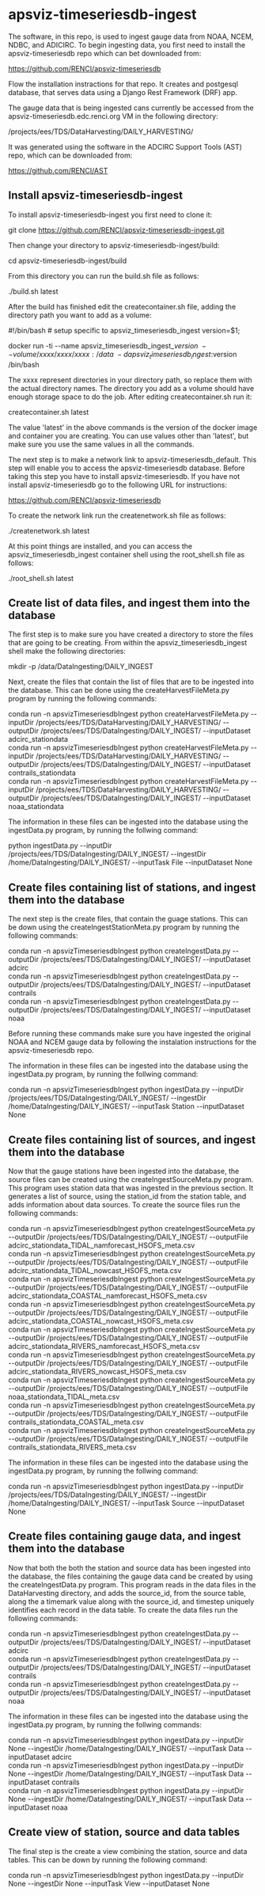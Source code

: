 # apsviz-timeseriesdb-ingest 
The software, in this repo, is used to ingest gauge data from NOAA, NCEM, NDBC, and ADICIRC. To begin ingesting data, you first need to install the apsviz-timeseriesdb repo which can bet downloaded from:  

https://github.com/RENCI/apsviz-timeseriesdb  

Flow the installation instractions for that repo. It creates and postgesql database, that serves data using a Django Rest Framework (DRF) app. 

The gauge data that is being ingested cans currently be accessed from the apsviz-timeseriesdb.edc.renci.org VM in the following directory:   

/projects/ees/TDS/DataHarvesting/DAILY_HARVESTING/ 

It was generated using the software in the ADCIRC Support Tools (AST) repo, which can be downloaded from:  

https://github.com/RENCI/AST

## Install apsviz-timeseriesdb-ingest

To install apsviz-timeseriesdb-ingest you first need to clone it:

git clone https://github.com/RENCI/apsviz-timeseriesdb-ingest.git

Then change your directory to apsviz-timeseriesdb-ingest/build:

cd apsviz-timeseriesdb-ingest/build

From this directory you can run the build.sh file as follows:

./build.sh latest

After the build has finished edit the createcontainer.sh file, adding the directory path you want to add as a volume:

\#!/bin/bash
\# setup specific to apsviz_timeseriesdb_ingest 
version=$1;

docker run -ti --name apsviz_timeseriesdb_ingest_$version \
  --volume /xxxx/xxxx/xxxx:/data \
  -d apsviz_timeseriesdb_ingest:$version /bin/bash 

The xxxx represent directories in your directory path, so replace them with the actual directory names. The directory you add as a volume should have enough storage space to do the job. After editing createcontainer.sh run it:

createcontainer.sh latest

The value 'latest' in the above commands is the version of the docker image and container you are creating. You can use values other than 'latest', but make sure you use the same values in all the commands.

The next step is to make a network link to apsviz-timeseriesdb_default. This step will enable you to access the apsviz-timeseriesdb database. Before taking this step you have to install apsviz-timeseriesdb. If you have not install apsviz-timeseriesdb go to the following URL for instructions:

https://github.com/RENCI/apsviz-timeseriesdb

To create the network link run the createnetwork.sh file as follows:

./createnetwork.sh latest

At this point things are installed, and you can access the apsviz_timeseriesdb_ingest container shell using the root_shell.sh file as follows:

./root_shell.sh latest
 

## Create list of data files, and ingest them into the database

The first step is to make sure you have created a directory to store the files that are going to be creating. From within the apsviz_timeseriesdb_ingest shell make the following directories:

mkdir -p /data/DataIngesting/DAILY_INGEST

Next, create the files that contain the list of files that are to be ingested into the database. This can be done using the createHarvestFileMeta.py program by running the following commands:

conda run -n apsvizTimeseriesdbIngest python createHarvestFileMeta.py --inputDir /projects/ees/TDS/DataHarvesting/DAILY_HARVESTING/ --outputDir /projects/ees/TDS/DataIngesting/DAILY_INGEST/ --inputDataset adcirc_stationdata  
conda run -n apsvizTimeseriesdbIngest python createHarvestFileMeta.py --inputDir /projects/ees/TDS/DataHarvesting/DAILY_HARVESTING/ --outputDir /projects/ees/TDS/DataIngesting/DAILY_INGEST/ --inputDataset contrails_stationdata  
conda run -n apsvizTimeseriesdbIngest python createHarvestFileMeta.py --inputDir /projects/ees/TDS/DataHarvesting/DAILY_HARVESTING/ --outputDir /projects/ees/TDS/DataIngesting/DAILY_INGEST/ --inputDataset noaa_stationdata  

The information in these files can be ingested into the database using the ingestData.py program, by running the follwing command:  
 
python ingestData.py --inputDir /projects/ees/TDS/DataIngesting/DAILY_INGEST/ --ingestDir /home/DataIngesting/DAILY_INGEST/ --inputTask File --inputDataset None

## Create files containing list of stations, and ingest them into the database

The next step is the create files, that contain the guage stations. This can be down using the createIngestStationMeta.py program by running the following commands:

conda run -n apsvizTimeseriesdbIngest python createIngestData.py --outputDir /projects/ees/TDS/DataIngesting/DAILY_INGEST/ --inputDataset adcirc  
conda run -n apsvizTimeseriesdbIngest python createIngestData.py --outputDir /projects/ees/TDS/DataIngesting/DAILY_INGEST/ --inputDataset contrails  
conda run -n apsvizTimeseriesdbIngest python createIngestData.py --outputDir /projects/ees/TDS/DataIngesting/DAILY_INGEST/ --inputDataset noaa  

Before running these commands make sure you have ingested the original NOAA and NCEM gauge data by following the instalation instructions for the apsviz-timeseriesdb repo.

The information in these files can be ingested into the database using the ingestData.py program, by running the follwing command: 

conda run -n apsvizTimeseriesdbIngest python ingestData.py --inputDir /projects/ees/TDS/DataIngesting/DAILY_INGEST/ --ingestDir /home/DataIngesting/DAILY_INGEST/ --inputTask Station --inputDataset None

## Create files containing list of sources, and ingest them into the database

Now that the gauge stations have been ingested into the database, the source files can be created using the createIngestSourceMeta.py program. This program uses station data that was ingested in the previous section. It generates a list of source, using the station_id from the station table, and adds information about data sources. To create the source files run the following commands:  

conda run -n apsvizTimeseriesdbIngest python createIngestSourceMeta.py --outputDir /projects/ees/TDS/DataIngesting/DAILY_INGEST/ --outputFile adcirc_stationdata_TIDAL_namforecast_HSOFS_meta.csv  
conda run -n apsvizTimeseriesdbIngest python createIngestSourceMeta.py --outputDir /projects/ees/TDS/DataIngesting/DAILY_INGEST/ --outputFile adcirc_stationdata_TIDAL_nowcast_HSOFS_meta.csv  
conda run -n apsvizTimeseriesdbIngest python createIngestSourceMeta.py --outputDir /projects/ees/TDS/DataIngesting/DAILY_INGEST/ --outputFile adcirc_stationdata_COASTAL_namforecast_HSOFS_meta.csv  
conda run -n apsvizTimeseriesdbIngest python createIngestSourceMeta.py --outputDir /projects/ees/TDS/DataIngesting/DAILY_INGEST/ --outputFile adcirc_stationdata_COASTAL_nowcast_HSOFS_meta.csv  
conda run -n apsvizTimeseriesdbIngest python createIngestSourceMeta.py --outputDir /projects/ees/TDS/DataIngesting/DAILY_INGEST/ --outputFile adcirc_stationdata_RIVERS_namforecast_HSOFS_meta.csv  
conda run -n apsvizTimeseriesdbIngest python createIngestSourceMeta.py --outputDir /projects/ees/TDS/DataIngesting/DAILY_INGEST/ --outputFile adcirc_stationdata_RIVERS_nowcast_HSOFS_meta.csv  
conda run -n apsvizTimeseriesdbIngest python createIngestSourceMeta.py --outputDir /projects/ees/TDS/DataIngesting/DAILY_INGEST/ --outputFile noaa_stationdata_TIDAL_meta.csv  
conda run -n apsvizTimeseriesdbIngest python createIngestSourceMeta.py --outputDir /projects/ees/TDS/DataIngesting/DAILY_INGEST/ --outputFile contrails_stationdata_COASTAL_meta.csv  
conda run -n apsvizTimeseriesdbIngest python createIngestSourceMeta.py --outputDir /projects/ees/TDS/DataIngesting/DAILY_INGEST/ --outputFile contrails_stationdata_RIVERS_meta.csv  

The information in these files can be ingested into the database using the ingestData.py program, by running the follwing command: 

conda run -n apsvizTimeseriesdbIngest python ingestData.py --inputDir /projects/ees/TDS/DataIngesting/DAILY_INGEST/ --ingestDir /home/DataIngesting/DAILY_INGEST/ --inputTask Source --inputDataset None  

## Create files containing gauge data, and ingest them into the database

Now that both the both the station and source data has been ingested into the database, the files containing the gauge data cand be created by using the createIngestData.py program. This program reads in the data files in the DataHarvesting directory, and adds the source_id, from the source table, along the a timemark value along with the source_id, and timestep uniquely identifies each record in the data table. To create the data files run the following commands:  

conda run -n apsvizTimeseriesdbIngest python createIngestData.py --outputDir /projects/ees/TDS/DataIngesting/DAILY_INGEST/ --inputDataset adcirc  
conda run -n apsvizTimeseriesdbIngest python createIngestData.py --outputDir /projects/ees/TDS/DataIngesting/DAILY_INGEST/ --inputDataset contrails  
conda run -n apsvizTimeseriesdbIngest python createIngestData.py --outputDir /projects/ees/TDS/DataIngesting/DAILY_INGEST/ --inputDataset noaa 

The information in these files can be ingested into the database using the ingestData.py program, by running the follwing commands:

conda run -n apsvizTimeseriesdbIngest python ingestData.py --inputDir None --ingestDir /home/DataIngesting/DAILY_INGEST/ --inputTask Data --inputDataset adcirc  
conda run -n apsvizTimeseriesdbIngest python ingestData.py --inputDir None --ingestDir /home/DataIngesting/DAILY_INGEST/ --inputTask Data --inputDataset contrails  
conda run -n apsvizTimeseriesdbIngest python ingestData.py --inputDir None --ingestDir /home/DataIngesting/DAILY_INGEST/ --inputTask Data --inputDataset noaa  

## Create view of station, source and data tables 

The final step is the create a view combining the station, source and data tables. This can be down by running the following command:  

conda run -n apsvizTimeseriesdbIngest python ingestData.py --inputDir None --ingestDir None --inputTask View --inputDataset None  

 

